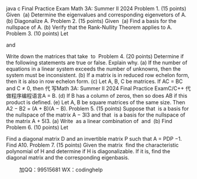 java c
Final Practice Exam
Math 3A: Summer II 2024
Problem 1. (15 points) Given 
(a) Determine the eigenvalues and corresponding eigenvetors of A.
(b) Diagonalize A.
Problem 2. (15 points) Given 
(a) Find a basis for the nullspace of A.
(b) Verify that the Rank-Nullity Theorem applies to A.
Problem 3. (10 points) Let

and

Write down the matrices that take  to 
Problem 4. (20 points) Determine if the following statements are true or false. Explain why.
(a) If the number of equations in a linear system exceeds the number of unknowns, then the system must be inconsistent.
(b) If a matrix is in reduced row echelon form, then it is also in row echelon form.
(c) Let A, B, C be matrices. If AC = BC and C ≠ 0, then 代 写Math 3A: Summer II 2024 Final Practice ExamC/C++
代做程序编程语言A = B.
(d) If B has a column of zeros, then so does AB if this product is defined.
(e) Let A, B be square matrices of the same size. Then A2 − B2 = (A + B)(A − B).
Problem 5. (15 points) Suppose that  is a basis for the nullspace of the matrix A − 3I3 and that  is a basis for the nullspace of the matrix A + 5I3.
(a) Write  as a linear combination of  and 
(b) Find 
Problem 6. (10 points) Let

Find a diagonal matrix D and an invertible matrix P such that A = PDP −1. Find A10.
Problem 7. (15 points) Given the matrix  find the characteristic polynomial of H and determine if H is diagonalizable. If it is, find the diagonal matrix and the corresponding eigenbasis.







         
加QQ：99515681  WX：codinghelp
